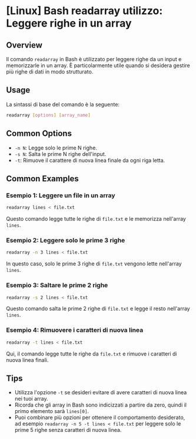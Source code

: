 # [Linux] Bash readarray utilizzo: Leggere righe in un array

## Overview
Il comando `readarray` in Bash è utilizzato per leggere righe da un input e memorizzarle in un array. È particolarmente utile quando si desidera gestire più righe di dati in modo strutturato.

## Usage
La sintassi di base del comando è la seguente:

```bash
readarray [options] [array_name]
```

## Common Options
- `-n N`: Legge solo le prime N righe.
- `-s N`: Salta le prime N righe dell'input.
- `-t`: Rimuove il carattere di nuova linea finale da ogni riga letta.

## Common Examples

### Esempio 1: Leggere un file in un array
```bash
readarray lines < file.txt
```
Questo comando legge tutte le righe di `file.txt` e le memorizza nell'array `lines`.

### Esempio 2: Leggere solo le prime 3 righe
```bash
readarray -n 3 lines < file.txt
```
In questo caso, solo le prime 3 righe di `file.txt` vengono lette nell'array `lines`.

### Esempio 3: Saltare le prime 2 righe
```bash
readarray -s 2 lines < file.txt
```
Questo comando salta le prime 2 righe di `file.txt` e legge il resto nell'array `lines`.

### Esempio 4: Rimuovere i caratteri di nuova linea
```bash
readarray -t lines < file.txt
```
Qui, il comando legge tutte le righe da `file.txt` e rimuove i caratteri di nuova linea finali.

## Tips
- Utilizza l'opzione `-t` se desideri evitare di avere caratteri di nuova linea nei tuoi array.
- Ricorda che gli array in Bash sono indicizzati a partire da zero, quindi il primo elemento sarà `lines[0]`.
- Puoi combinare più opzioni per ottenere il comportamento desiderato, ad esempio `readarray -n 5 -t lines < file.txt` per leggere solo le prime 5 righe senza caratteri di nuova linea.